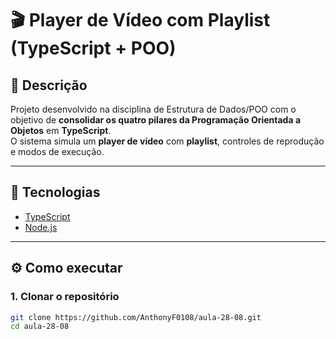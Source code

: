 # 🎬 Player de Vídeo com Playlist (TypeScript + POO)

## 📌 Descrição
Projeto desenvolvido na disciplina de Estrutura de Dados/POO com o objetivo de **consolidar os quatro pilares da Programação Orientada a Objetos** em **TypeScript**.  
O sistema simula um **player de vídeo** com **playlist**, controles de reprodução e modos de execução.

---

## 🚀 Tecnologias
- [TypeScript](https://www.typescriptlang.org/)  
- [Node.js](https://nodejs.org/)  

---

## ⚙️ Como executar

### 1. Clonar o repositório
```bash
git clone https://github.com/AnthonyF0108/aula-28-08.git
cd aula-28-08
